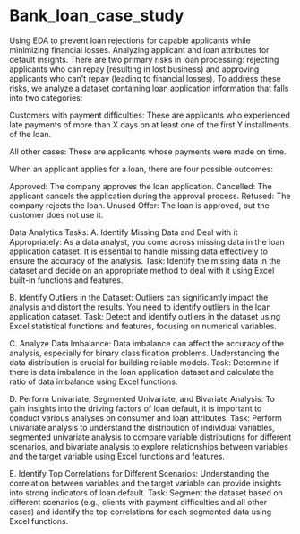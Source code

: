 # Bank_loan_case_study
Using EDA to prevent loan rejections for capable applicants while minimizing financial losses. Analyzing applicant and loan attributes for default insights.
There are two primary risks in loan processing: rejecting applicants who can repay (resulting in lost business) and approving applicants who can't repay (leading to financial losses). To address these risks, we analyze a dataset containing loan application information that falls into two categories:

Customers with payment difficulties: These are applicants who experienced late payments of more than X days on at least one of the first Y installments of the loan.

All other cases: These are applicants whose payments were made on time.

When an applicant applies for a loan, there are four possible outcomes:

Approved: The company approves the loan application.
Cancelled: The applicant cancels the application during the approval process.
Refused: The company rejects the loan.
Unused Offer: The loan is approved, but the customer does not use it.

Data Analytics Tasks:
A. Identify Missing Data and Deal with it Appropriately: As a data analyst, you come across missing data in the loan application dataset. It is essential to handle missing data effectively to ensure the accuracy of the analysis.
Task: Identify the missing data in the dataset and decide on an appropriate method to deal with it using Excel built-in functions and features.

B. Identify Outliers in the Dataset: Outliers can significantly impact the analysis and distort the results. You need to identify outliers in the loan application dataset.
Task: Detect and identify outliers in the dataset using Excel statistical functions and features, focusing on numerical variables.

C. Analyze Data Imbalance: Data imbalance can affect the accuracy of the analysis, especially for binary classification problems. Understanding the data distribution is crucial for building reliable models.
Task: Determine if there is data imbalance in the loan application dataset and calculate the ratio of data imbalance using Excel functions.

D. Perform Univariate, Segmented Univariate, and Bivariate Analysis: To gain insights into the driving factors of loan default, it is important to conduct various analyses on consumer and loan attributes.
Task: Perform univariate analysis to understand the distribution of individual variables, segmented univariate analysis to compare variable distributions for different scenarios, and bivariate analysis to explore relationships between variables and the target variable using Excel functions and features.

E. Identify Top Correlations for Different Scenarios: Understanding the correlation between variables and the target variable can provide insights into strong indicators of loan default.
Task: Segment the dataset based on different scenarios (e.g., clients with payment difficulties and all other cases) and identify the top correlations for each segmented data using Excel functions.

